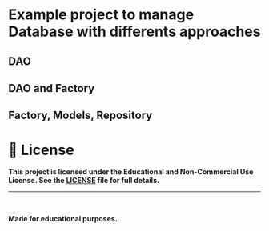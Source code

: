
# Example project to manage Database with differents approaches

## DAO



## DAO and Factory




## Factory, Models, Repository 



# 📄 License

**This project is licensed under the **Educational and Non-Commercial Use License**.
See the [LICENSE](LICENSE) file for full details.**

---

<br>

**Made for educational purposes.**
